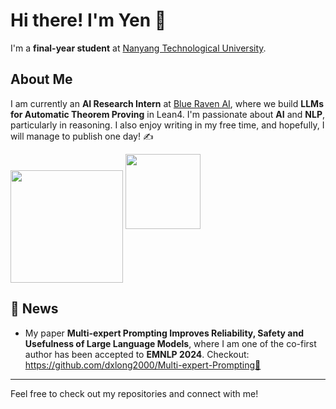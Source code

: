 # Hi there! I'm Yen 👋

I'm a **final-year student** at [Nanyang Technological University](https://www.ntu.edu.sg/).

## About Me
I am currently an **AI Research Intern** at [Blue Raven AI](https://blueravenai.com/), where we build **LLMs for Automatic Theorem Proving** in Lean4. I'm passionate about **AI** and **NLP**, particularly in reasoning. I also enjoy writing in my free time, and hopefully, I will manage to publish one day! ✍️

<p align="left">
    <img align="center" src="https://github-readme-stats-eight-theta.vercel.app/api?username=duongngocyen&show_icons=true&hide_border=true&include_all_commits=true&count_private=true&bg_color=00000000&theme=tokyonight" height="180px"/>
    <img height="120px" src="https://github-readme-stats.vercel.app/api/top-langs/?username=duongngocyen&hide=html&hide_title=true&hide_border=true&layout=compact&langs_count=8&theme=tokyonight&bg_color=00000000" />
</p>

## 📰 News
- My paper **Multi-expert Prompting Improves Reliability, Safety and Usefulness of Large Language Models**, where I am one of the co-first author has been accepted to **EMNLP 2024**. Checkout: https://github.com/dxlong2000/Multi-expert-Prompting🎉

---

Feel free to check out my repositories and connect with me!
